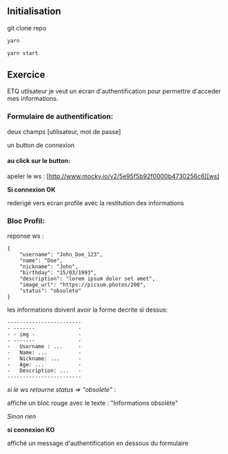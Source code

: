 ## Initialisation
git clone repo

```sh
yarn
```

```sh
yarn start
```

## Exercice

ETQ utlisateur je veut un ecran d'authentification pour permettre d'acceder mes informations.

### Formulaire de authentification:
deux champs [utilisateur, mot de passe]

un button de connexion
#### au click sur le button:
apeler le ws : [http://www.mocky.io/v2/5e95f5b92f0000b4730256c6][ws]

**Si connexion OK**
        
rederigé vers ecran profile avec la restitution des informations

### Bloc Profil:
reponse ws :

    {
        "username": "John_Doe_123",
        "name": "Doe",
        "nickname": "John",
        "birthday": "15/03/1993",
        "description": "lorem ipsum dolor set amet",
        "image_url": "https://picsum.photos/200",
        "status": "obsolete"
    }

les informations doivent avoir la forme decrite si dessus:


    ------------------------
    - -------              -
    - - img -              -
    - -------              -
    -   Username : ...     -
    -   Name: ...          -
    -   Nickname: ...      -
    -   Age: ...           -
    -   Description: ...   -
    ------------------------
    
_si le ws retourne status => "obsolete"_ : 

affiche un bloc rouge avec le texte : "Informations obsolète"

_Sinon rien_

    
**si connexion KO**

affiché un message d'authentification en dessous du formulaire

[ws]: http://www.mocky.io/v2/5e95f5b92f0000b4730256c6
